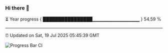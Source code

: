 ### Hi there 👋

⏳ Year progress { ████████████████▁▁▁▁▁▁▁▁▁▁▁▁▁▁ } 54.59 %

---

⏰ Updated on Sat, 19 Jul 2025 05:45:39 GMT

![Progress Bar CI](https://github.com/IshwaranRudhara/GIT-ACTION/workflows/Progress%20Bar%20CI/badge.svg)
